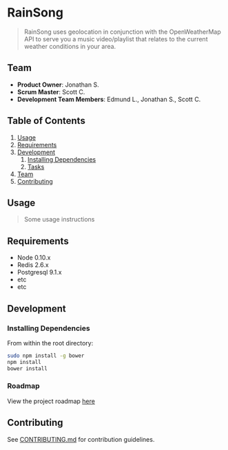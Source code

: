 # RainSong

> RainSong uses geolocation in conjunction with the OpenWeatherMap API to serve you a music video/playlist that relates to the current weather conditions in your area.

## Team

  - __Product Owner__: Jonathan S.
  - __Scrum Master__: Scott C.
  - __Development Team Members__: Edmund L., Jonathan S., Scott C.

## Table of Contents

1. [Usage](#Usage)
1. [Requirements](#requirements)
1. [Development](#development)
    1. [Installing Dependencies](#installing-dependencies)
    1. [Tasks](#tasks)
1. [Team](#team)
1. [Contributing](#contributing)

## Usage

> Some usage instructions

## Requirements

- Node 0.10.x
- Redis 2.6.x
- Postgresql 9.1.x
- etc
- etc

## Development

### Installing Dependencies

From within the root directory:

```sh
sudo npm install -g bower
npm install
bower install
```

### Roadmap

View the project roadmap [here](LINK_TO_PROJECT_ISSUES)


## Contributing

See [CONTRIBUTING.md](CONTRIBUTING.md) for contribution guidelines.
